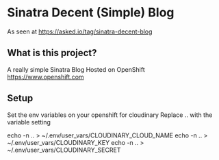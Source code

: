 Sinatra Decent (Simple) Blog
====================

As seen at https://asked.io/tag/sinatra-decent-blog

What is this project?
----------------------------

A really simple Sinatra Blog Hosted on OpenShift https://www.openshift.com

Setup
----------------------------
Set the env variables on your openshift for cloudinary
Replace .. with the variable setting

echo -n .. > ~/.env/user_vars/CLOUDINARY_CLOUD_NAME
echo -n .. > ~/.env/user_vars/CLOUDINARY_KEY
echo -n .. > ~/.env/user_vars/CLOUDINARY_SECRET
